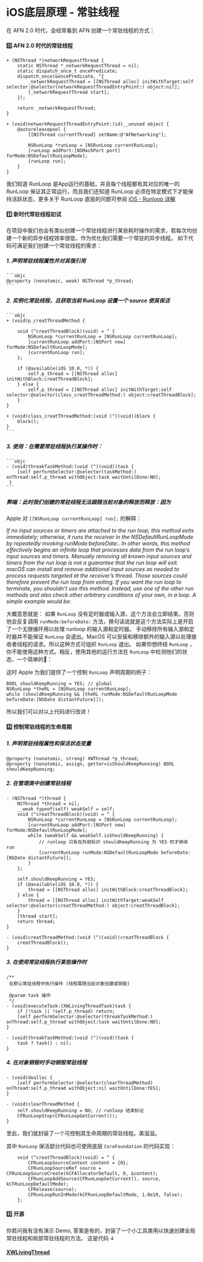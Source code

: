 # iOS底层原理 - 常驻线程

在 AFN 2.0 时代，会经常看到 AFN 创建一个常驻线程的方式：

#### 0️⃣ AFN 2.0 时代的常驻线程

```objc
+ (NSThread *)networkRequestThread {
    static NSThread *_networkRequestThread = nil;
    static dispatch_once_t oncePredicate;
    dispatch_once(&oncePredicate, ^{
        _networkRequestThread = [[NSThread alloc] initWithTarget:self selector:@selector(networkRequestThreadEntryPoint:) object:nil];
        [_networkRequestThread start];
    });

    return _networkRequestThread;
}

+ (void)networkRequestThreadEntryPoint:(id)__unused object {
    @autoreleasepool {
        [[NSThread currentThread] setName:@"AFNetworking"];

        NSRunLoop *runLoop = [NSRunLoop currentRunLoop];
        [runLoop addPort:[NSMachPort port] forMode:NSDefaultRunLoopMode];
        [runLoop run];
    }
}
```
我们知道 RunLoop 是App运行的基础，并且每个线程都有其对应的唯一的 RunLoop 保证其正常运行，而且我们还知道 RunLoop 必须在特定模式下才能保持活跃状态，更多关于 RunLoop 底层的问题可参阅 [iOS - Runloop 详解](https://blog.csdn.net/qxuewei/article/details/80257001) 

#### 1️⃣ 新时代常驻线程初试

在项目中我们也会有类似创建一个常驻线程进行某些耗时操作的需求，若每次均创建一个新的异步线程效率很低，作为优化我们需要一个常驻的异步线程。
 如下代码可满足我们创建一个常驻线程的需求：
 
##### 1. 声明常驻线程属性并对其强引用

    ```objc
    @property (nonatomic, weak) NSThread *p_thread;
    ```
 
##### 2. 实例化常驻线程，且获取当前 RunLoop 设置一个 source 使其保活

    ```objc
    + (void)p_creatThreadMethod {
    
        void (^creatThreadBlock)(void) = ^ {
            NSRunLoop *currentRunLoop = [NSRunLoop currentRunLoop];
            [currentRunLoop addPort:[NSPort new] forMode:NSDefaultRunLoopMode];
            [currentRunLoop run];
        };
        
        if (@available(iOS 10.0, *)) {
            self.p_thread = [[NSThread alloc] initWithBlock:creatThreadBlock];
        } else {
            self.p_thread = [[NSThread alloc] initWithTarget:self selector:@selector(class_creatThreadMethod:) object:creatThreadBlock];
        }
    }
    
    + (void)class_creatThreadMethod:(void (^)(void))block {
        block();
    }
    ```
##### 3. 使用：在需要常驻线程执行某操作时：

    ```objc
    - (void)threakTaskMethod:(void (^)(void))task {
        [self performSelector:@selector(taskMethod:) onThread:self.p_thread withObject:task waitUntilDone:NO];
     }
    ```

##### 弊端：此时我们创建的常驻线程无法跟随当前对象的释放而释放：因为

Apple 对 `[[NSRunLoop currentRunLoop] run];` 的解释：

*If no input sources or timers are attached to the run loop, this method exits immediately; otherwise, it runs the receiver in the NSDefaultRunLoopMode by repeatedly invoking runMode:beforeDate:. In other words, this method effectively begins an infinite loop that processes data from the run loop’s input sources and timers.
Manually removing all known input sources and timers from the run loop is not a guarantee that the run loop will exit. macOS can install and remove additional input sources as needed to process requests targeted at the receiver’s thread. Those sources could therefore prevent the run loop from exiting.
If you want the run loop to terminate, you shouldn't use this method. Instead, use one of the other run methods and also check other arbitrary conditions of your own, in a loop. A simple example would be:*


大概意思就是：
如果 `RunLoop` 没有定时器或输入源，这个方法会立即结束。否则他会反复调用 `runMode:beforeDate:` 方法，换句话说就是这个方法实际上是开启了一个无限循环用以处理 runloop 的输入源和定时器。
手动移除所有输入源和定时器并不能保证 `RunLoop` 会退出。MacOS 可以安装和移除额外的输入源以处理接收者线程的请求。所以这种方式可组织 `RunLoop` 退出。
如果你想终结 `RunLoop` ，你不能使用这种方式。相反，使用其他的运行方法在 `RunLoop` 中检测他们的状态，一个简单的🌰：

这时 Apple 为我们提供了一个控制 `RunLoop` 声明周期的例子：

```objc
BOOL shouldKeepRunning = YES; // global
NSRunLoop *theRL = [NSRunLoop currentRunLoop];
while (shouldKeepRunning && [theRL runMode:NSDefaultRunLoopMode beforeDate:[NSDate distantFuture]]);

```

所以我们可以对以上代码进行改进！

#### 2️⃣ 控制常驻线程的生命周期

##### 1. 声明常驻线程属性和保活状态变量

```objc
@property (nonatomic, strong) XWThread *p_thread;
@property (nonatomic, assign, getter=isShouldKeepRunning) BOOL shouldKeepRunning;
```

##### 2. 在管理类中创建常驻线程

```objc
- (NSThread *)thread {
    NSThread *thread = nil;
    __weak typeof(self) weakSelf = self;
    void (^creatThreadBlock)(void) = ^ {
        NSRunLoop *currentRunLoop = [NSRunLoop currentRunLoop];
        [currentRunLoop addPort:[NSPort new] forMode:NSDefaultRunLoopMode];
        while (weakSelf && weakSelf.isShouldKeepRunning) {
            // runloop 只有在外部标识 shouldKeepRunning 为 YES 时才继续 run
            [currentRunLoop runMode:NSDefaultRunLoopMode beforeDate:[NSDate distantFuture]];
        }
    };
    
    self.shouldKeepRunning = YES;
    if (@available(iOS 10.0, *)) {
        thread = [[NSThread alloc] initWithBlock:creatThreadBlock];
    } else {
        thread = [[NSThread alloc] initWithTarget:weakSelf selector:@selector(creatThreadMethod:) object:creatThreadBlock];
    }
    [thread start];
    return thread;
}

- (void)creatThreadMethod:(void (^)(void))creatThreadBlock {
    creatThreadBlock();
}
```

##### 3. 在使用常驻线程执行某些操作时

```objc
/**
 在默认常驻线程中执行操作 (线程需随当前对象创建或销毁)
 
 @param task 操作
 */
- (void)executeTask:(XWLivingThreadTask)task {
    if (!task || !self.p_thread) return;
    [self performSelector:@selector(threakTaskMethod:) onThread:self.p_thread withObject:task waitUntilDone:NO];
}

- (void)threakTaskMethod:(void (^)(void))task {
    task ? task() : nil;
}
```

##### 4. 在对象销毁时手动销毁常驻线程

```objc
- (void)dealloc {
    [self performSelector:@selector(clearThreadMethod) onThread:self.p_thread withObject:nil waitUntilDone:YES];
}

- (void)clearThreadMethod {
    self.shouldKeepRunning = NO; // runloop 结束标记
    CFRunLoopStop(CFRunLoopGetCurrent());
}
```


至此，我们就封装了一个可控制其生命周期的常驻线程。美滋滋。


其中 `RunLoop` 保活部分代码也可使用底层 `CoreFoundation` 的代码实现：

```objc
    void (^creatThreadBlock)(void) = ^ {
        CFRunLoopSourceContext content = {0};
        CFRunLoopSourceRef source = CFRunLoopSourceCreate(kCFAllocatorDefault, 0, &content);
        CFRunLoopAddSource(CFRunLoopGetCurrent(), source, kCFRunLoopDefaultMode);
        CFRelease(source);
        CFRunLoopRunInMode(kCFRunLoopDefaultMode, 1.0e10, false);
    };
```

#### 3️⃣ 开源

你若问我有没有演示 Demo, 答案是有的，封装了一个小工具类用以快速创建全局常驻线程和局部常驻线程的方法。
这是代码 ↓
#### [XWLivingThread](https://github.com/qxuewei/XWLivingThread)


